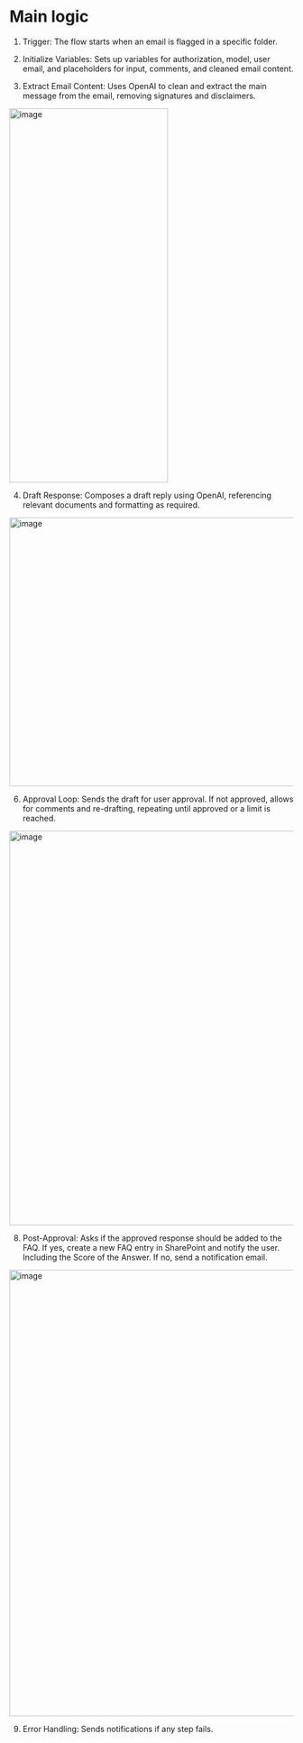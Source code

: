 # Main logic

1. Trigger: The flow starts when an email is flagged in a specific folder.

2. Initialize Variables: Sets up variables for authorization, model, user email, and placeholders for input, comments, and cleaned email content.

3. Extract Email Content: Uses OpenAI to clean and extract the main message from the email, removing signatures and disclaimers.

<img width="281" height="664" alt="image" src="https://github.com/user-attachments/assets/9f4561d4-14c0-4365-810f-d962c259f87f" />

4. Draft Response: Composes a draft reply using OpenAI, referencing relevant documents and formatting as required.
   
<img width="715" height="477" alt="image" src="https://github.com/user-attachments/assets/8880969f-7eb2-4532-9571-061d04d05378" />

6. Approval Loop:
    Sends the draft for user approval.
    If not approved, allows for comments and re-drafting, repeating until approved or a limit is reached.
   
<img width="527" height="700" alt="image" src="https://github.com/user-attachments/assets/3233c374-5410-4ba3-adc8-0ca6b49791ba" />


8. Post-Approval:
    Asks if the approved response should be added to the FAQ.
    If yes, create a new FAQ entry in SharePoint and notify the user. Including the Score of the Answer.
    If no, send a notification email.

<img width="607" height="792" alt="image" src="https://github.com/user-attachments/assets/3300f3bb-afd2-42a9-95dd-a303d0b0389d" />


9. Error Handling: Sends notifications if any step fails.


    

